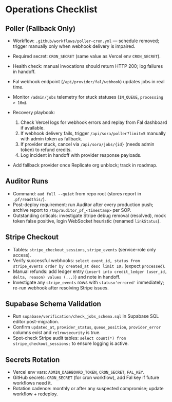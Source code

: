 # Operations Checklist

## Poller (Fallback Only)
- Workflow: `.github/workflows/poller-cron.yml` — schedule removed; trigger manually only when webhook delivery is impaired.
- Required secret: `CRON_SECRET` (same value as Vercel env `CRON_SECRET`).
- Health check: manual invocations should return HTTP 200; log failures in handoff.

- Fal webhook endpoint (`/api/provider/fal/webhook`) updates jobs in real time.
- Monitor `/admin/jobs` telemetry for stuck statuses (`IN_QUEUE`, `processing > 10m`).
- Recovery playbook:
  1. Check Vercel logs for webhook errors and replay from Fal dashboard if available.
  2. If webhook delivery fails, trigger `/api/sora/poller?limit=5` manually with admin token as fallback.
  3. If provider stuck, cancel via `/api/sora/jobs/{id}` (needs admin token) to refund credits.
  4. Log incident in handoff with provider response payloads.
- Add fallback provider once Replicate org unblock; track in roadmap.

## Auditor Runs
- Command: `aud full --quiet` from repo root (stores report in `.pf/readthis/`).
- Post-deploy requirement: run Auditor after every production push; archive report to `/tmp/auditor_pf_<timestamp>` per SOP.
- Outstanding criticals: investigate Stripe debug removal (resolved), mock token false positive, login WebSocket heuristic (renamed `linkStatus`).

## Stripe Checkout
- Tables: `stripe_checkout_sessions`, `stripe_events` (service-role only access).
- Verify successful webhooks: `select event_id, status from stripe_events order by created_at desc limit 10;` (expect `processed`).
- Manual refunds: add ledger entry (`insert into credit_ledger (user_id, delta, reason) values (...)`) and note in handoff.
- Investigate any `stripe_events` rows with `status='errored'` immediately; re-run webhook after resolving Stripe issues.

## Supabase Schema Validation
- Run `supabase/verification/check_jobs_schema.sql` in Supabase SQL editor post-migration.
- Confirm `updated_at`, `provider_status`, `queue_position`, `provider_error` columns exist and `relrowsecurity` is true.
- Spot-check Stripe audit tables: `select count(*) from stripe_checkout_sessions;` to ensure logging is active.

## Secrets Rotation
- Vercel env vars: `ADMIN_DASHBOARD_TOKEN`, `CRON_SECRET`, `FAL_KEY`.
- GitHub secrets: `CRON_SECRET` (for cron workflow), add Fal key if future workflows need it.
- Rotation cadence: monthly or after any suspected compromise; update workflow + redeploy.
